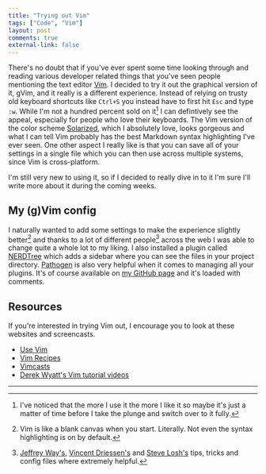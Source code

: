```yaml
---
title: "Trying out Vim"
tags: ["Code", "Vim"]
layout: post
comments: true
external-link: false
---
```


There's no doubt that if you've ever spent some time looking through and reading various developer related things that you've seen people mentioning the text editor [Vim](http://www.vim.org/ "Vim"). I decided to try it out the graphical version of it, gVim, and it really is a different experience. Instead of relying on trusty old keyboard shortcuts like `Ctrl+S` you instead have to first hit `Esc` and type `:w`. While I'm not a hundred percent sold on it[^20121230-1] I can defintively see the appeal, especially for people who love their keyboards. The Vim version of the color scheme [Solarized](http://ethanschoonover.com/solarized "Solarized"), which I absolutely love, looks gorgeous and what I can tell Vim probably has the best Markdown syntax highlighting I've ever seen. One other aspect I really like is that you can save all of your settings in a single file which you can then use across multiple systems, since Vim is cross-platform.

I'm still very new to using it, so if I decided to really dive in to it I'm sure I'll write more about it during the coming weeks.

## My (g)Vim config

I naturally wanted to add some settings to make the experience slightly better[^20121230-2] and thanks to a lot of different people[^20121230-3] across the web I was able to change quite a whole lot to my liking. I also installed a plugin called [NERDTree](https://github.com/scrooloose/nerdtree "NERDTree") which adds a sidebar where you can see the files in your project directory. [Pathogen](https://github.com/tpope/vim-pathogen "Pathogen") is also very helpful when it comes to managing all your plugins. It's of course available on [my GitHub page](https://github.com/gummesson/vimfiles/blob/master/.vimrc "My .vimrc on GitHub") and it's loaded with comments.

## Resources

If you're interested in trying Vim out, I encourage you to look at these websites and screencasts.

- [Use Vim](http://usevim.com/ "Use Vim")
- [Vim Recipes](http://vim.runpaint.org/ "Vim Recipes")
- [Vimcasts](http://vimcasts.org/ "Vimcasts")
- [Derek Wyatt's Vim tutorial videos](http://www.derekwyatt.org/vim/vim-tutorial-videos/ "Derek Wyatt's Vim tutorial videos")

***

[^20121230-1]: I've noticed that the more I use it the more I like it so maybe it's just a matter of time before I take the plunge and switch over to it fully.
[^20121230-2]: Vim is like a blank canvas when you start. Literally. Not even the syntax highlighting is on by default. 
[^20121230-3]: [Jeffrey Way's](http://net.tutsplus.com/articles/general/top-10-pitfalls-when-switching-to-vim/ "Top 10 Pitfalls When Switching to Vim"), [Vincent Driessen's](http://nvie.com/posts/how-i-boosted-my-vim/ "How I boosted my Vim") and [Steve Losh's](http://stevelosh.com/blog/2010/09/coming-home-to-vim/ "Coming Home to Vim") tips, tricks and config files where extremely helpful.
